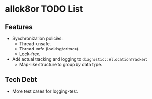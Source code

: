 # allok8or TODO List

## Features

- Synchronization policies:
  - Thread-unsafe.
  - Thread-safe (locking/critsec).
  - Lock-free.
- Add actual tracking and logging to `diagnostic::AllocationTracker`:
  - Map-like structure to group by data type.

## Tech Debt

- More test cases for logging-test.